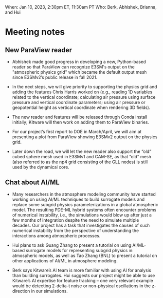 When: Jan 10, 2023, 2:30pm ET, 11:30am PT
Who: Berk, Abhishek, Brianna, and Hui

# Meeting notes

## New ParaView reader

- Abhishek made good progress in developing a new, Python-based reader so that ParaView can recognize E3SM's output on the "atmospheric physics grid" which became the default output mesh since E3SMv2’s public release in fall 2021.

- In the next steps, we will give priority to supporting the physics grid and adding the features Chris Harris worked on (e.g., reading 1D variables related to the vertical coordinate; calculating air pressure using surface pressure and vertical coordinate parameters; using air pressure or geopotential height as vertical coordinate when rendering 3D fields).

- The new reader and features will be released through Conda install initially; Kitware will then work on adding them to ParaView binaries.

- For our project’s first report to DOE in March/April, we will aim at presenting a plot from ParaView showing E3SMv2 output on the physics grid.

- Later down the road, we will let the new reader also support the “old” cubed sphere mesh used in E3SMv1 and CAM-SE, as that “old” mesh (also referred to as the np4 grid consisting of the GLL nodes) is still used by the dynamical core.

## Chat about AI/ML

- Many researchers in the atmosphere modeling community have started working on using AI/ML techniques to build surrogate models and replace some subgrid physics parameterizations in a global atmospheric model. The resulting PDE-ML hybrid systems often encounter problems of numerical instability, i.e., the simulations would blow up after just a few months of integration despite the need to simulate multiple decades. Our project has a task that investigates the causes of such numerical instability from the perspective of understanding the interactions among atmospheric processes.

- Hui plans to ask Guang Zhang to present a tutorial on using AI/ML-based surrogate models for representing subgrid physics in atmospheric models, as well as Tao Zhang (BNL) to present a tutorial on other applications of AI/ML in atmosphere modeling.

- Berk says Kitware’s AI team is more familiar with using AI for analysis than building surrogates. Hui suggests our project might be able to use Kitware’s AI expertise for feature tracking – one very relevant example would be detecting 2-delta-t noise or non-physical oscillations in the z-direction in our simulations.
